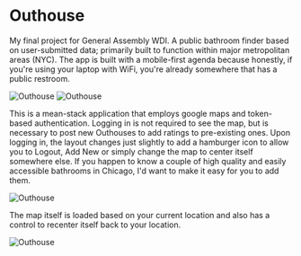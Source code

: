 # Outhouse

My final project for General Assembly WDI. A public bathroom finder based on user-submitted data; 
primarily built to function within major metropolitan areas (NYC). 
The app is built with a mobile-first agenda because honestly, if you're using your laptop with WiFi, you're already 
somewhere that has a public restroom. 

![Outhouse](http://imgur.com/4ucEwXE.png "Add New Screen") 
![Outhouse](http://imgur.com/qv6y4Qg.png "Add Rating Screen") 


This is a mean-stack application that employs google maps and token-based authentication. Logging in is not required to see 
the map, but is necessary to post new Outhouses to add ratings to pre-existing ones. Upon logging in, the layout changes just
slightly to add a hamburger icon to allow you to Logout, Add New or simply change the map to center itself somewhere else.
If you happen to know a couple of high quality and easily accessible bathrooms in Chicago, I'd want to make it easy for you to add them. 

![Outhouse](http://imgur.com/vQ4pdP3.png "Logged Out Screen") 


The map itself is loaded based on your current location and also has a control to recenter itself back to your location.


![Outhouse](http://imgur.com/V6JbvEt.png "Zoomed Out View") 
